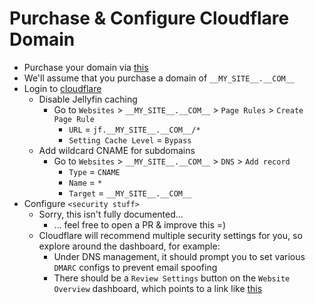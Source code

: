 # Purchase & Configure Cloudflare Domain

* Purchase your domain via [this](https://developers.cloudflare.com/registrar/get-started/register-domain)
* We'll assume that you purchase a domain of `__MY_SITE__.__COM__`
* Login to [cloudflare](https://cloudflare.com)
  * Disable Jellyfin caching
    * Go to `Websites` > `__MY_SITE__.__COM__` > `Page Rules` > `Create Page Rule`
      * `URL` = `jf.__MY_SITE__.__COM__/*`
      * `Setting Cache Level` = `Bypass`
  * Add wildcard CNAME for subdomains
    * Go to `Websites` > `__MY_SITE__.__COM__` > `DNS` > `Add record`
      * `Type` = `CNAME`
      * `Name` = `*`
      * `Target` = `__MY_SITE__.__COM__`
* Configure `<security stuff>`
  * Sorry, this isn't fully documented...
    * ... feel free to open a PR & improve this =)
  * Cloudflare will recommend multiple security settings for you, so explore around the dashboard, for example:
    * Under DNS management, it should prompt you to set various `DMARC` configs to prevent email spoofing
    * There should be a `Review Settings` button on the `Website Overview` dashboard, which points to a link like [this](https://dash.cloudflare.com/__WEBSITE_ID__/__MY_SITE__.__COM__/recommendations)
